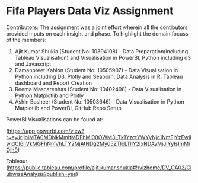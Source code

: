 
# Fifa Players Data Viz Assignment
Contributors: The assignment was a joint effort wherein all the contibutors provided inputs on each insight and phase. To highlight the domain focuss of the members:
1. Ajit Kumar Shukla (Student No: 10394108) - Data Preparation(including Tableau Visualisation) and Visualisation in PowerBI, Python including d3 and Javascript
2. Damanpreet Kahlon (Student No: 10505907) - Data Visualisation in Python including D3, Plotly and Seaborn, Data Analysis in R, Tableau dashboard and Report Creation
3. Reema Mascarenhas (Student No: 10402498) - Data Visualisation in Python Matplotlib and Plotly
4. Ashin Basheer (Student No: 10503646) - Data Visualisation in Python Matplotlib and PowerBI, GitHub Repo Setup

PowerBI Visualisations can be found at:

(https://app.powerbi.com/view?r=eyJrIjoiMTA0MDNkMmItMDFhMi00OWM3LTk1YzctYWYyNjc1NmFjYzEwIiwidCI6IjVkMGFhNmVhLTY2MjAtNDg2My05ZTIxLTllY2IxNDAyMjJiYyIsImMiOjh9)

Tableau:
(https://public.tableau.com/profile/ajit.kumar.shukla#!/vizhome/DV_CA02/ClubwiseAnalysis?publish=yes)

